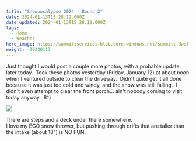 ```yaml
---
title: "Snowpocalypse 2024 - Round 2"
date: 2024-01-13T15:28:12.000Z
date_updated: 2024-01-13T15:28:12.000Z
tags: 
  - Home
  - Weather
hero_image: https://summittservices.blob.core.windows.net/summitt-dweller-blog/images/2024/01/IMG_1551.png
weight: -20240113
---
```


Just thought I would post a couple more photos, with a probable update later today.  Took these photos yesterday (Friday, January 12) at about noon when I ventured outside to clear the driveway.  Didn't quite get it all done because it was just too cold and windy, and the snow was still falling.  I didn't even attempt to clear the front porch... ain't nobody coming to visit today anyway.  8^)  

![](https://summittservices.blob.core.windows.net/summitt-dweller-blog/images/2024/01/IMG_1552.png)  

There are steps and a deck under there somewhere.  
I love my EGO snow thrower, but pushing through drifts that are taller than the intake (about 18") is NO FUN.  
